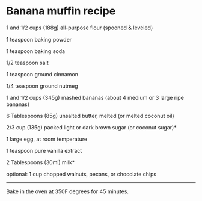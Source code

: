 # Banana muffin recipe

1 and 1/2 cups (188g) all-purpose flour (spooned & leveled)

1 teaspoon baking powder

1 teaspoon baking soda

1/2 teaspoon salt

1 teaspoon ground cinnamon

1/4 teaspoon ground nutmeg

1 and 1/2 cups (345g) mashed bananas (about 4 medium or 3 large ripe bananas)

6 Tablespoons (85g) unsalted butter, melted (or melted coconut oil)

2/3 cup (135g) packed light or dark brown sugar (or coconut sugar)*

1 large egg, at room temperature

1 teaspoon pure vanilla extract

2 Tablespoons (30ml) milk*

optional: 1 cup chopped walnuts, pecans, or chocolate chips

------------------------------

Bake in the oven at 350F degrees for 45 minutes.
